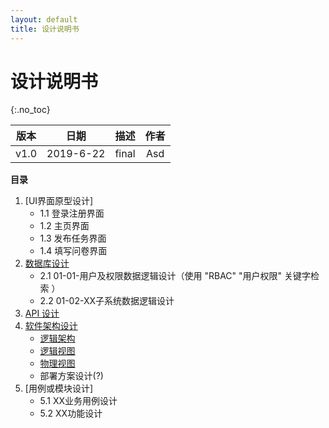 ```yaml
---
layout: default
title: 设计说明书
---
```


# 设计说明书
{:.no_toc}

| 版本 |   日期    | 描述 |  作者   |
| :--: | :-------: | :--: | :-----: |
| v1.0 | 2019-6-22 | final | Asd |

**目录**

1. [UI界面原型设计]
    - 1.1 登录注册界面
    - 1.2 主页界面
    - 1.3 发布任务界面
    - 1.4 填写问卷界面
2. [数据库设计](/07-02-database/README.md)
    - 2.1 01-01-用户及权限数据逻辑设计（使用 "RBAC" "用户权限" 关键字检索 ）
    - 2.2 01-02-XX子系统数据逻辑设计
3. [API 设计](http://petstore.swagger.io/?url=https://raw.githubusercontent.com/swsad-team/Dashboard/master/other/api.yaml)
4. [软件架构设计](/07-04-architecture/README.md)
    - [逻辑架构](/07-04-architecture/README.md#逻辑架构)
    - [逻辑视图](/07-04-architecture/README.md#逻辑视图)
    - [物理视图](/07-04-architecture/README.md#物理视图)
    - 部署方案设计(?)
5. [用例或模块设计]
    - 5.1 XX业务用例设计
    - 5.2 XX功能设计
